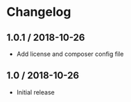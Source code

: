 # Changelog

## 1.0.1 / 2018-10-26

- Add license and composer config file

## 1.0 / 2018-10-26

- Initial release
